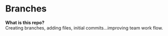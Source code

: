 # Branches
<b> What is this repo? </b>
<br>
Creating branches, adding files, initial commits...improving team work flow. 
